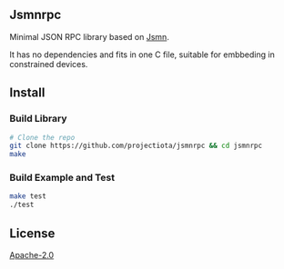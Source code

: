 ## Jsmnrpc
Minimal JSON RPC library based on [Jsmn](https://github.com/zserge/jsmn).

It has no dependencies and fits in one C file, suitable for embbeding in constrained devices.

## Install

### Build Library
```bash
# Clone the repo
git clone https://github.com/projectiota/jsmnrpc && cd jsmnrpc
make
```
### Build Example and Test
```bash
make test
./test
```

## License
[Apache-2.0](LICENSE)
